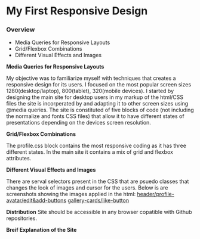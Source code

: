 # My First Responsive Design

### Overview

- Media Queries for Responsive Layouts
- Grid/Flexbox Combinations
- Different Visual Effects and Images

**Media Queries for Responsive Layouts**

My objective was to familiarize myself with techniques that creates a responsive design for its users. I focused on the most popular screen sizes 1280(desktop/laptop), 800(tablet), 320(mobile devices). I started by designing the main site for desktop users in my markup of the html/CSS files the site is incorperated by and adapting it to other screen sizes using @media queries. The site is constituted of five blocks of code (not including the normalize and fonts CSS files) that allow it to have different states of presentations depending on the devices screen resolution.

**Grid/Flexbox Combinations**

The profile.css block contains the most responsive coding as it has three different states. In the main site it contains a mix of grid and flexbox attributes.

**Different Visual Effects and Images**

There are serval selectors present in the CSS that are psuedo classes that changes the look of images and cursor for the users.
Below is are screenshots showing the images applied in the html:
[header/profile-avatar/edit&add-buttons](./images/image-2.png)
[gallery-cards/like-button](./images/image-3.png)

**Distribution**
Site should be accessible in any browser copatible with Github repositories.

**Breif Explanation of the Site**
